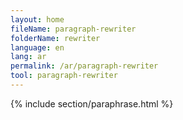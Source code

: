 ```yaml
---
layout: home
fileName: paragraph-rewriter
folderName: rewriter
language: en
lang: ar
permalink: /ar/paragraph-rewriter
tool: paragraph-rewriter
---
```

{% include section/paraphrase.html %}
